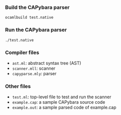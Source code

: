 ### Build the CAPybara parser

```
ocamlbuild test.native
```

### Run the CAPybara parser
```
./test.native
```

### Compiler files
-  `ast.ml`: abstract syntax tree (AST)
-  `scanner.mll`: scanner
-  `capyparse.mly`: parser

### Other files

- `test.ml`: top-level file to test and run the scanner
- `example.cap`: a sample CAPybara source code
- `example.out`: a sample parsed code of example.cap
